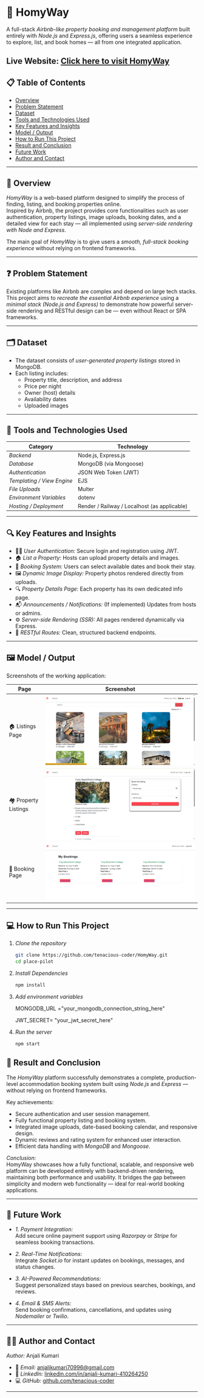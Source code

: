 # 🏡 HomyWay

A full-stack *Airbnb-like property booking and management platform* built entirely with *Node.js* and *Express.js*, offering users a seamless experience to explore, list, and book homes — all from one integrated application.

**Live Website:** [Click here to visit HomyWay](https://apnaproject1-omb7.onrender.com/) 
---

## 📋 Table of Contents
- [Overview](#-overview)
- [Problem Statement](#-problem-statement)
- [Dataset](#-dataset)
- [Tools and Technologies Used](#-tools-and-technologies-used)
- [Key Features and Insights](#-key-features-and-insights)
- [Model / Output](#-model--output)
- [How to Run This Project](#-how-to-run-this-project)
- [Result and Conclusion](#-result-and-conclusion)
- [Future Work](#-future-work)
- [Author and Contact](#-author-and-contact)

---

## 🧭 Overview

*HomyWay* is a web-based platform designed to simplify the process of finding, listing, and booking properties online.  
Inspired by Airbnb, the project provides core functionalities such as user authentication, property listings, image uploads, booking dates, and a detailed view for each stay — all implemented using *server-side rendering with Node and Express*.

The main goal of *HomyWay* is to give users a *smooth, full-stack booking experience* without relying on frontend frameworks.

---

## ❓ Problem Statement

Existing platforms like Airbnb are complex and depend on large tech stacks.  
This project aims to *recreate the essential Airbnb experience* using a *minimal stack (Node.js and Express)* to demonstrate how powerful server-side rendering and RESTful design can be — even without React or SPA frameworks.

---

## 🗂 Dataset

- The dataset consists of *user-generated property listings* stored in MongoDB.  
- Each listing includes:  
  - Property title, description, and address  
  - Price per night  
  - Owner (host) details  
  - Availability dates  
  - Uploaded images  

---

## 🧰 Tools and Technologies Used

| Category | Technology |
|-----------|-------------|
| *Backend* | Node.js, Express.js |
| *Database* | MongoDB (via Mongoose) |
| *Authentication* | JSON Web Token (JWT) |
| *Templating / View Engine* | EJS |
| *File Uploads* | Multer |
| *Environment Variables* | dotenv |
| *Hosting / Deployment* | Render / Railway / Localhost (as applicable) |

---

## 🔍 Key Features and Insights

- 🧑‍💼 *User Authentication:* Secure login and registration using JWT.  
- 🏠 *List a Property:* Hosts can upload property details and images.  
- 📅 *Booking System:* Users can select available dates and book their stay.  
- 🖼 *Dynamic Image Display:* Property photos rendered directly from uploads.  
- 🔍 *Property Details Page:* Each property has its own dedicated info page.  
- 📬 *Announcements / Notifications:* (If implemented) Updates from hosts or admins.  
- ⚙ *Server-side Rendering (SSR):* All pages rendered dynamically via Express.  
- 🧾 *RESTful Routes:* Clean, structured backend endpoints.

---

## 🖼 Model / Output

Screenshots of the working application:

| Page | Screenshot |
|------|-------------|
| 🏠 Listings Page | ![Listings Page](screenshots/listings_page.png) |
| 🏘 Property Listings | ![Properties](screenshots/particular_listing_with_bookings.png) |
| 📅 Booking Page | ![Booking Page](screenshots/booking_info.png) |

---

## 💻 How to Run This Project

1. *Clone the repository*
   ```bash
   git clone https://github.com/tenacious-coder/HomyWay.git
   cd place-pilot

2. *Install Dependencies*
   ```bash
   npm install

3. *Add environment variables*

   MONGODB_URL ="your_mongodb_connection_string_here"   

   JWT_SECRET= "your_jwt_secret_here"

4. *Run the server*
   ```bash
   npm start     


## 🏁 Result and Conclusion

The *HomyWay* platform successfully demonstrates a complete, production-level accommodation booking system built using *Node.js* and *Express* — without relying on frontend frameworks.

Key achievements:
- Secure authentication and user session management.  
- Fully functional property listing and booking system.  
- Integrated image uploads, date-based booking calendar, and responsive design.  
- Dynamic reviews and rating system for enhanced user interaction.  
- Efficient data handling with *MongoDB* and *Mongoose*.

*Conclusion:*  
HomyWay showcases how a fully functional, scalable, and responsive web platform can be developed entirely with backend-driven rendering, maintaining both performance and usability. It bridges the gap between simplicity and modern web functionality — ideal for real-world booking applications.

---

## 🚀 Future Work

- *1. Payment Integration:*  
  Add secure online payment support using *Razorpay* or *Stripe* for seamless booking transactions.

- *2. Real-Time Notifications:*  
  Integrate *Socket.io* for instant updates on bookings, messages, and status changes.


- *3. AI-Powered Recommendations:*  
  Suggest personalized stays based on previous searches, bookings, and reviews.


- *4. Email & SMS Alerts:*  
  Send booking confirmations, cancellations, and updates using *Nodemailer* or *Twilio*.

---

## 👩‍💻 Author and Contact

*Author:* Anjali Kumari  

- 📧 *Email:* [anjalikumari70996@gmail.com](anjalikumari70996@gmail.com)  
- 🔗 *LinkedIn:* [linkedin.com/in/anjali-kumari-410264250](https://www.linkedin.com/in/anjali-kumari-410264250)  
- 💻 *GitHub:* [github.com/tenacious-coder](https://github.com/tenacious-coder)

---
